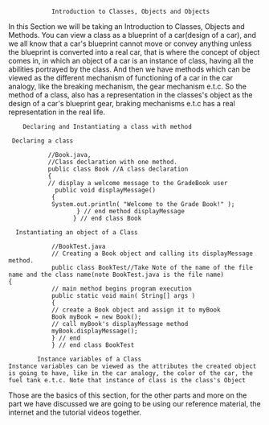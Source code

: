                 Introduction to Classes, Objects and Objects
 
  In this Section we will be taking an Introduction to Classes, Objects and Methods. You can view a class as a blueprint of a car(design of a car), and we all know that a car's blueprint cannot move or convey anything unless the blueprint is converted into a real car, that is where the concept of object comes in, in which an object of a car is an instance of class, having all the abilities portrayed by the class. And then we have methods which can be viewed as the different mechanism of functioning of  a car in the car analogy, like the breaking mechanism, the gear mechanism e.t.c. So the method of a class, also has a representation in the classes's object as the design of a car's blueprint gear, braking mechanisms e.t.c has a real representation in the real life.

        Declaring and Instantiating a class with method
    
     Declaring a class
```
           //Book.java, 
           //Class declaration with one method.
           public class Book //A class declaration
           {
           // display a welcome message to the GradeBook user
             public void displayMessage()
            {
            System.out.println( "Welcome to the Grade Book!" );
                   } // end method displayMessage
                  } // end class Book
```
      Instantiating an object of a Class

``` 
            //BookTest.java
            // Creating a Book object and calling its displayMessage method.
            public class BookTest//Take Note of the name of the file name and the class name(note BookTest.java is the file name)             {
            // main method begins program execution
            public static void main( String[] args )
            {
            // create a Book object and assign it to myBook
            Book myBook = new Book();
            // call myBook's displayMessage method
            myBook.displayMessage();
            } // end
            } // end class BookTest
```

            Instance variables of a Class
    Instance variables can be viewed as the attributes the created object is going to have, like in the car analogy, the color of the car, the fuel tank e.t.c. Note that instance of class is the class's Object 




  Those are the basics of this section, for the other parts and more on the part we have discussed we are going to be using our reference material, the internet and the tutorial videos together.


        

